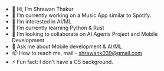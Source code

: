 - 👋 Hi, I’m Shrawan Thakur
- 🔭 I’m currently working on a Music App similar to Spotify.
- 👀 I’m interested in AI/ML
- 🌱 I’m currently learning Python & Rust
- 💞️ I’m looking to collaborate on AI Agents Project and Mobile Development
- 💬 Ask me about Mobile development & AI/ML
- 📫 How to reach me, mail - shrawank039@gmail.com
- ⚡ Fun fact: I don't have a CS background.


<!--
**shrawank039/shrawank039** is a ✨ _special_ ✨ repository because its `README.md` (this file) appears on your GitHub profile.

